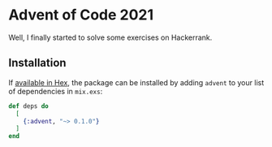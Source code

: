 # Advent of Code 2021

Well, I finally started to solve some exercises on Hackerrank.

## Installation

If [available in Hex](https://hex.pm/docs/publish), the package can be installed
by adding `advent` to your list of dependencies in `mix.exs`:

```elixir
def deps do
  [
    {:advent, "~> 0.1.0"}
  ]
end
```


